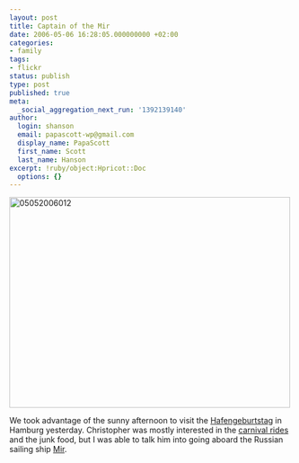 ```yaml
---
layout: post
title: Captain of the Mir
date: 2006-05-06 16:28:05.000000000 +02:00
categories:
- family
tags:
- flickr
status: publish
type: post
published: true
meta:
  _social_aggregation_next_run: '1392139140'
author:
  login: shanson
  email: papascott-wp@gmail.com
  display_name: PapaScott
  first_name: Scott
  last_name: Hanson
excerpt: !ruby/object:Hpricot::Doc
  options: {}
---
```

<p><a href="http://www.flickr.com/photos/papascott/140960845/" title="Photo Sharing"><img src="https://static.flickr.com/45/140960845_5740e5f654.jpg" width="500" height="375" alt="05052006012" /></a></p>
<p>We took advantage of the sunny afternoon to visit the <a href="http://www.hafengeburtstag.de/Content_en/start_e.htm">Hafengeburtstag</a> in Hamburg yesterday. Christopher was mostly interested in the <a href="http://flickr.com/photos/papascott/140828086/">carnival rides</a> and the junk food, but I was able to talk him into going aboard the Russian sailing ship <a href="http://www.tallshipmir.ru/">Mir</a>.</p>
